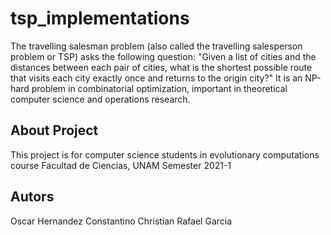 # tsp_implementations


The travelling salesman problem (also called the travelling salesperson problem or TSP) asks the following question: "Given a list of cities and the distances between each pair of cities, what is the shortest possible route that visits each city exactly once and returns to the origin city?" It is an NP-hard problem in combinatorial optimization, important in theoretical computer science and operations research. 

## About Project
This project is for computer science students in evolutionary computations course
Facultad de Ciencias, UNAM 
Semester 2021-1

## Autors
Oscar Hernandez Constantino
Christian Rafael Garcia